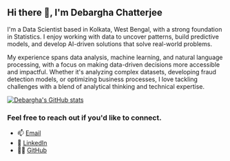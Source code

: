 ## Hi there 👋, I'm Debargha Chatterjee  

I'm a Data Scientist based in Kolkata, West Bengal, with a strong foundation in Statistics. I enjoy working with data to uncover patterns, build predictive models, and develop AI-driven solutions that solve real-world problems.  

My experience spans data analysis, machine learning, and natural language processing, with a focus on making data-driven decisions more accessible and impactful. Whether it's analyzing complex datasets, developing fraud detection models, or optimizing business processes, I love tackling challenges with a blend of analytical thinking and technical expertise.  

[![Debargha's GitHub stats](https://github-readme-stats.vercel.app/api?username=debargha-1)](https://github.com/debargha-1/github-readme-stats)

### Feel free to reach out if you'd like to connect.

- 📫 [Email](mailto:chatterjeedebargha16@gmail.com)  
- 🔗 [LinkedIn](https://www.linkedin.com/in/debargha-chatterjee01/)  
- 👨‍💻 [GitHub](https://github.com/debargha-1)  
